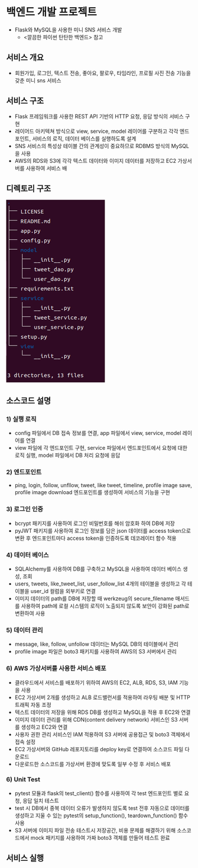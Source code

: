 # 백엔드 개발 프로젝트
- Flask와 MySQL을 사용한 미니 SNS 서비스 개발
   - <깔끔한 파이썬 탄탄한 백엔드> 참고

## 서비스 개요
- 회원가입, 로그인, 텍스트 전송, 좋아요, 팔로우, 타임라인, 프로필 사진 전송 기능을 갖춘 미니 sns 서비스

## 서비스 구조
- Flask 프레임워크를 사용한 REST API 기반의 HTTP 요청, 응답 방식의 서비스 구현
- 레이어드 아키텍쳐 방식으로 view, service, model 레이어를 구분하고 각각 엔드포인트, 서비스의 로직, 데이터 베이스를 실행하도록 설계
- SNS 서비스의 특성상 테이블 간의 관계성이 중요하므로 RDBMS 방식의 MySQL을 사용
- AWS의 RDS와 S3에 각각 텍스트 데이터와 이미지 데이터를 저장하고 EC2 가상서버를 사용하여 서비스 배 

## 디렉토리 구조
<img src="./images/dir_structure.png">

## 소스코드 설명

### 1) 실행 로직
- config 파일에서 DB 접속 정보를 연결, app 파일에서 view, service, model 레이어를 연결
- view 파일에 각 엔드포인트 구현, service 파일에서 엔드포인트에서 요청에 대한 로직 실행, model 파일에서 DB 처리 요청에 응답

### 2) 엔드포인트
- ping, login, follow, unfllow, tweet, like tweet, timeline, profile image save, profile image download 엔드포인트를 생성하여 서비스의 기능을 구현

### 3) 로그인 인증
- bcrypt 패키지를 사용하여 로그인 비밀번호를 해쉬 암호화 하여 DB에 저장
- pyJWT 패키지를 사용하여 로그인 정보를 담은 json 데이터를 access token으로 변환 후 엔드포인트마다 access token을 인증하도록 데코레이터 함수 적용

### 4) 데이터 베이스
- SQLAlchemy를 사용하여 DB를 구축하고 MySQL을 사용하여 데이터 베이스 생성, 조회 
- users, tweets, like_tweet_list, user_follow_list 4개의 테이블을 생성하고 각 테이블을 user_id 컬럼을 외부키로 연결
- 이미지 데이터의 path를 DB에 저장할 때 werkzeug의 secure_filename 매서드를 사용하여 path에 로컬 시스템의 로직이 노출되지 않도록 보안이 강화된 path로 변환하여 사용

### 5) 데이터 관리
- message, like, follow, unfollow 데이터는 MySQL DB의 테이블에서 관리
- profile image 파일은 boto3 패키지를 사용하여 AWS의 S3 서버에서 관리

### 6) AWS 가상서버를 사용한 서비스 배포
- 클라우드에서 서비스를 배포하기 위하여 AWS의 EC2, ALB, RDS, S3, IAM 기능을 사용
- EC2 가상서버 2개를 생성하고 ALB 로드밸런서를 적용하여 라우팅 배분 및 HTTP 트래픽 자동 조정
- 텍스트 데이터의 저장을 위해 RDS DB를 생성하고 MySQL을 적용 후 EC2와 연결
- 이미지 데이터 관리를 위해 CDN(content delivery network) 서비스인 S3 서버를 생성하고 EC2와 연결
- 사용자 권한 관리 서비스인 IAM 적용하여 S3 서버에 공용접근 및 boto3 객체에서 접속 설정
- EC2 가상서버와 GitHub 레포지토리를 deploy key로 연결하여 소스코드 파일 다운로드
- 다운로드한 소스코드를 가상서버 환경에 맞도록 일부 수정 후 서비스 배포

### 6) Unit Test
- pytest 모듈과 flask의 test_client() 함수를 사용하여 각 test 엔드포인트 별로 요청, 응답 일치 테스트
- test 시 DB에서 중복 데이터 오류가 발생하지 않도록 test 전후 자동으로 데이터를 생성하고 지울 수 있는 pytest의 setup_function(), teardown_function() 함수 사용
- S3 서버에 이미지 파일 전송 테스트시 저장공간, 비용 문제를 해결하기 위해 소스코드에서 mock 패키지를 사용하여 가짜 boto3 객체를 만들어 테스트 완료

## 서비스 실행



























